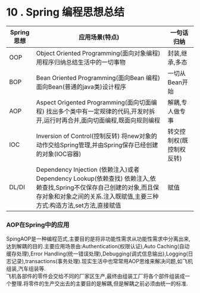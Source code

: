 # 10 . Spring 编程思想总结

| Spring思想 | 应用场景(特点)                                               | 一句话归纳               |
| ---------- | ------------------------------------------------------------ | ------------------------ |
| OOP        | Object Oriented Programming(面向对象编程)用程序归纳总结生活中的一切事物 | 封装,继承,多态           |
| BOP        | Bean Oriented Programming(面向Bean 编程) 面向Bean(普通的java类)设计程序 | 一切从Bean开始           |
| AOP        | Aspect Origented Programming(面向切面编程) 找出多个类中有一定规律的代码,开发时拆开,运行时再合并,面向切面编程,既面向规则编程 | 解耦,专人做专事          |
| IOC        | Inversion of Control(控制反转) 将new对象的动作交给Spring管理,并由Spring保存已经创建的对象(IOC容器) | 转交控制权(既控制权反转) |
| DL/DI      | Dependency Injection (依赖注入)或者Dependency Lookup(依赖查找) 依赖注入,依赖查找,Spring不仅保存自己创建的对象,而且保存对象和对象之间的关系.注入既赋值,主要三种方式:构造方法,set方法,直接赋值 | 赋值                     |

### AOP在Spring中的应用
SpingAOP是一种编程范式,主要目的是将非功能性需求从功能性需求中分离出来,达到解耦的目的.主要应用场景由:Authentication(权限认证),Auto Caching(自动缓存处理),Error Handling(统一错误处理),Debugging(调式信息输出),Logging(日志记录),transactions(事务处理).现实生活中也常常用AOP思维来解决问题,如飞机组装,汽车组装等.<br>
飞机各部件的零件会交给不同的厂家区生产,最终由组装工厂将各个部件组装成一个整理.将零件的生产交出去的主要目的是解耦,但是解耦之前必须由统一的标准.
